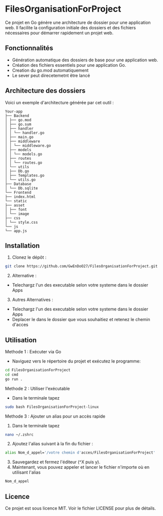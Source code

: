 # FilesOrganisationForProject

Ce projet en Go génère une architecture de dossier pour une application web. Il facilite la configuration initiale des dossiers et des fichiers nécessaires pour démarrer rapidement un projet web.

## Fonctionnalités

- Génération automatique des dossiers de base pour une application web.
- Création des fichiers essentiels pour une application Go.
- Creation du go.mod automatiquement
- Le sever peut direcetemetnt être lancé

## Architecture des dossiers

Voici un exemple d'architecture générée par cet outil :
```
Your-app
├── Backend
│ ├── go.mod
│ ├── go.sum
│ ├── handler
│ │ └── handler.go
│ ├── main.go
│ ├── middleware
│ │ └── middleware.go
│ ├── models
│ │ └── models.go
│ ├── routes
│ │ └── routes.go
│ └── utils
│ ├── Db.go
│ ├── Templates.go
│ └── utils.go
├── Database
│ └── Db.sqlite
└── Frontend
├── index.html
└── static
├── asset
│ ├── font
│ └── image
├── css
│ └── style.css
└── js
└── app.js
```


## Installation

1. Clonez le dépôt :

```sh
git clone https://github.com/GwEnDoO27/FilesOrganisationForProject.git
```

2. Alternative :
- Telechargz l'un des executable selon votre systeme dans le dossier Apps

3. Autres Alternatives : 
- Telechargz l'un des executable selon votre systeme dans le dossier Apps
- Deplacer le dans le dossier que vous souhaitiez et retenez le chemin d'acces


## Utilisation 

Methode 1 : Exécuter via Go
- Naviguez vers le répertoire du projet et exécutez le programme: 
```sh
cd FilesOrganisationForProject
cd cmd
go run .
```
Methode 2 : Utiliser l'exécutable
- Dans le terminale tapez 
```sh
sudo bash FilesOrganisationForProject-linux
```

Methode 3 : Ajouter un alias pour un accès rapide
1. Dans le terminale tapez 
```sh
nano ~/.zshrc
```
2. Ajoutez l'alias suivant à la fin du fichier :
```sh
alias Nom_d_appel='/votre chemin d'acces/FilesOrganisationForProject'
```
3. Sauvegardez et fermez l'éditeur (^X puis y).
4. Maintenant, vous pouvez appeler et lancer le fichier n'importe où en utilisant l'alias
```sh
Nom_d_appel
```

## Licence

Ce projet est sous licence MIT. Voir le fichier LICENSE pour plus de détails.